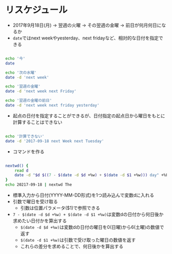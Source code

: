 # リスケジュール

- 2017年9月18日(月) -> 翌週の火曜 -> その翌週の金曜 -> 前日が何月何日になるか
- `date`ではnext weekやyesterday、next fridayなど、相対的な日付を指定できる

```bash

echo '今'
date

echo '次の水曜'
date -d 'next week'

echo '翌週の金曜'
date -d 'next week next Friday'

echo '翌週の金曜の前日'
date -d 'next week next friday yesterday'

```

- 起点の日付を指定することができるが、日付指定の起点日から曜日をもとに計算することはできない

```bash

echo '計算できない'
date -d '2017-09-18 next Week next Tuesday'

```

- コマンドを作る

```bash

nextwd() {
    read d
    date -d "$d $((7 - $(date -d $d +%w) + $(date -d $1 +%w))) day" +%F
}
echo 20217-09-18 | nextwd The

```

- 標準入力から日付(YYYY-MM-DD形式)を1つ読み込んで変数dに入れる
- 引数で曜日を受け取る
  - 引数は位置パラメータ($1)で参照できる
- `7 - $(date -d $d +%w) + $(date -d $1 +%w)`は変数dの日付から何日後か求めたい日付かを算出する
  - `$(date -d $d +%w)`は変数dの日付の曜日を0(日曜)から6(土曜)の数値で返す
  - `$(date -d $1 +%w)`は引数で受け取った曜日の数値を返す
  - これらの差分を求めることで、何日後かを算出する
